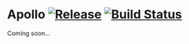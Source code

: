 Apollo
[![Release](https://img.shields.io/github/release/moosebot/apollo.svg)](https://github.com/moosebot/apollo)
[![Build Status](https://img.shields.io/travis/moosebot/apollo/master.svg)](https://travis-ci.org/moosebot/apollo)
=========

Coming soon...